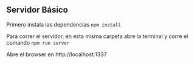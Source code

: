 ## Servidor Básico

Primero instala las dependencias
`npm install`

Para correr el servidor, en esta misma carpeta abre la terminal
y corre el comando
`npm run server`

Abre el browser en http://localhost:1337
